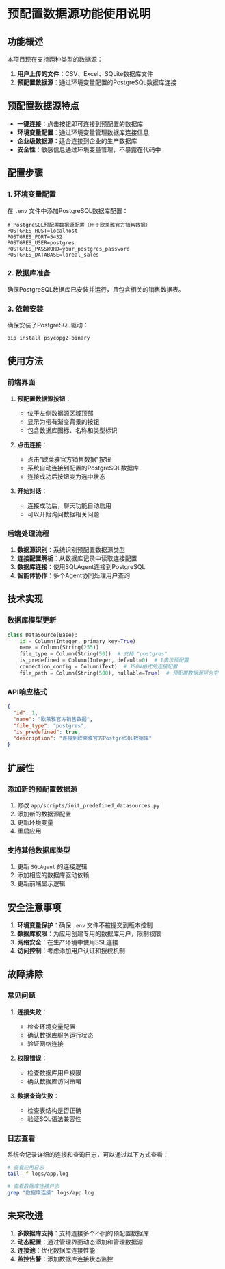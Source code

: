 # 预配置数据源功能使用说明

## 功能概述

本项目现在支持两种类型的数据源：
1. **用户上传的文件**：CSV、Excel、SQLite数据库文件
2. **预配置数据源**：通过环境变量配置的PostgreSQL数据库连接

## 预配置数据源特点

- **一键连接**：点击按钮即可连接到预配置的数据库
- **环境变量配置**：通过环境变量管理数据库连接信息
- **企业级数据源**：适合连接到企业的生产数据库
- **安全性**：敏感信息通过环境变量管理，不暴露在代码中

## 配置步骤

### 1. 环境变量配置

在 `.env` 文件中添加PostgreSQL数据库配置：

```env
# PostgreSQL预配置数据源配置（用于欧莱雅官方销售数据）
POSTGRES_HOST=localhost
POSTGRES_PORT=5432
POSTGRES_USER=postgres
POSTGRES_PASSWORD=your_postgres_password
POSTGRES_DATABASE=loreal_sales
```

### 2. 数据库准备

确保PostgreSQL数据库已安装并运行，且包含相关的销售数据表。

### 3. 依赖安装

确保安装了PostgreSQL驱动：

```bash
pip install psycopg2-binary
```

## 使用方法

### 前端界面

1. **预配置数据源按钮**：
   - 位于左侧数据源区域顶部
   - 显示为带有渐变背景的按钮
   - 包含数据库图标、名称和类型标识

2. **点击连接**：
   - 点击"欧莱雅官方销售数据"按钮
   - 系统自动连接到配置的PostgreSQL数据库
   - 连接成功后按钮变为选中状态

3. **开始对话**：
   - 连接成功后，聊天功能自动启用
   - 可以开始询问数据相关问题

### 后端处理流程

1. **数据源识别**：系统识别预配置数据源类型
2. **连接配置解析**：从数据库记录中读取连接配置
3. **数据库连接**：使用SQLAgent连接到PostgreSQL
4. **智能体协作**：多个Agent协同处理用户查询

## 技术实现

### 数据库模型更新

```python
class DataSource(Base):
    id = Column(Integer, primary_key=True)
    name = Column(String(255))
    file_type = Column(String(50))  # 支持 "postgres"
    is_predefined = Column(Integer, default=0)  # 1表示预配置
    connection_config = Column(Text)  # JSON格式的连接配置
    file_path = Column(String(500), nullable=True)  # 预配置数据源可为空
```

### API响应格式

```json
{
  "id": 1,
  "name": "欧莱雅官方销售数据",
  "file_type": "postgres",
  "is_predefined": true,
  "description": "连接到欧莱雅官方PostgreSQL数据库"
}
```

## 扩展性

### 添加新的预配置数据源

1. 修改 `app/scripts/init_predefined_datasources.py`
2. 添加新的数据源配置
3. 更新环境变量
4. 重启应用

### 支持其他数据库类型

1. 更新 `SQLAgent` 的连接逻辑
2. 添加相应的数据库驱动依赖
3. 更新前端显示逻辑

## 安全注意事项

1. **环境变量保护**：确保 `.env` 文件不被提交到版本控制
2. **数据库权限**：为应用创建专用的数据库用户，限制权限
3. **网络安全**：在生产环境中使用SSL连接
4. **访问控制**：考虑添加用户认证和授权机制

## 故障排除

### 常见问题

1. **连接失败**：
   - 检查环境变量配置
   - 确认数据库服务运行状态
   - 验证网络连接

2. **权限错误**：
   - 检查数据库用户权限
   - 确认数据库访问策略

3. **数据查询失败**：
   - 检查表结构是否正确
   - 验证SQL语法兼容性

### 日志查看

系统会记录详细的连接和查询日志，可以通过以下方式查看：

```bash
# 查看应用日志
tail -f logs/app.log

# 查看数据库连接日志
grep "数据库连接" logs/app.log
```

## 未来改进

1. **多数据库支持**：支持连接多个不同的预配置数据库
2. **动态配置**：通过管理界面动态添加和管理数据源
3. **连接池**：优化数据库连接性能
4. **监控告警**：添加数据库连接状态监控
